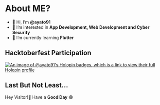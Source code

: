 # About ME?
- 👋 Hi, I’m **@ayato91** 
- 👀 I’m interested in **App Development, Web Development and Cyber Security** 
- 🌱 I’m currently learning **Flutter**
<!---
- 💞️ I’m looking to collaborate on ...
- 📫 How to reach me ... 
--->

<!---
ayato91/ayato91 is a ✨ special ✨ repository because its `README.md` (this file) appears on your GitHub profile.
You can click the Preview link to take a look at your changes.
--->
## Hacktoberfest Participation
[![An image of @ayato91's Holopin badges, which is a link to view their full Holopin profile](https://holopin.me/ayato91)](https://holopin.io/@ayato91)

## Last But Not Least...
   Hey Visitor!👋
   Have a **Good Day** 😄
   
